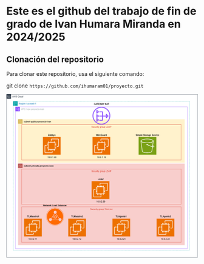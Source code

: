 # Este es el github del trabajo de fin de grado de Ivan Humara Miranda en 2024/2025

## Clonación del repositorio

Para clonar este repositorio, usa el siguiente comando:

git clone ```https://github.com/ihumaram01/proyecto.git```

![Diagrama del Proyecto](https://github.com/ihumaram01/proyecto/blob/main/Diagrama-Proyecto.png?raw=true)
